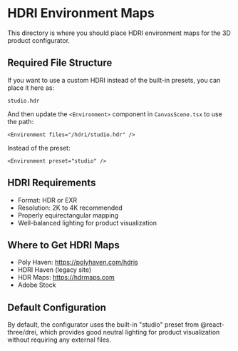 # HDRI Environment Maps

This directory is where you should place HDRI environment maps for the 3D product configurator.

## Required File Structure

If you want to use a custom HDRI instead of the built-in presets, you can place it here as:

```
studio.hdr
```

And then update the `<Environment>` component in `CanvasScene.tsx` to use the path:

```tsx
<Environment files="/hdri/studio.hdr" />
```

Instead of the preset:

```tsx
<Environment preset="studio" />
```

## HDRI Requirements

- Format: HDR or EXR
- Resolution: 2K to 4K recommended
- Properly equirectangular mapping
- Well-balanced lighting for product visualization

## Where to Get HDRI Maps

- Poly Haven: https://polyhaven.com/hdris
- HDRI Haven (legacy site)
- HDR Maps: https://hdrmaps.com
- Adobe Stock

## Default Configuration

By default, the configurator uses the built-in "studio" preset from @react-three/drei, 
which provides good neutral lighting for product visualization without requiring any external files. 
